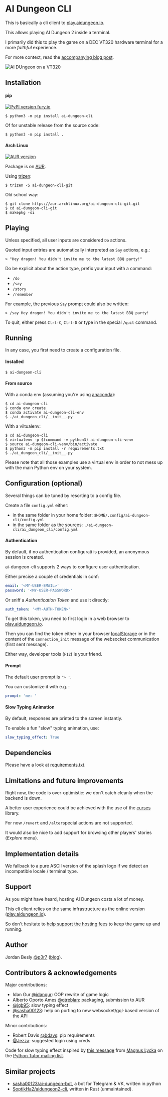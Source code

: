 # AI Dungeon CLI

This is basically a cli client to [play.aidungeon.io](https://play.aidungeon.io/).

This allows playing AI Dungeon 2 inside a terminal.

I primarily did this to play the game on a DEC VT320 hardware terminal for a more _faithful_ experience.

For more context, read the [accompanying blog post](https://www.eigenbahn.com/2020/02/22/ai-dungeon-cli).

![AI DUngeon on a VT320](https://www.eigenbahn.com/assets/img/ai-dungeon-vt320.jpg)


## Installation

#### pip

[![PyPI version fury.io](https://badge.fury.io/py/ai-dungeon-cli.svg)](https://pypi.python.org/project/ai-dungeon-cli/)

    $ python3 -m pip install ai-dungeon-cli


Of for unstable release from the source code:

    $ python3 -m pip install .


#### Arch Linux

[![AUR version](https://img.shields.io/aur/version/ai-dungeon-cli?logo=arch-linux)](https://aur.archlinux.org/packages/ai-dungeon-cli)

Package is on [AUR](https://aur.archlinux.org/packages/ai-dungeon-cli-git/).

Using [trizen](https://github.com/trizen/trizen):

    $ trizen -S ai-dungeon-cli-git

Old school way:

    $ git clone https://aur.archlinux.org/ai-dungeon-cli-git.git
    $ cd ai-dungeon-cli-git
    $ makepkg -si


## Playing

Unless specified, all user inputs are considered `Do` actions.

Quoted input entries are automatically interpreted as `Say` actions, e.g.:

    > "Hey dragon! You didn't invite me to the latest BBQ party!"

Do be explicit about the action type, prefix your input with a command:

 - `/do`
 - `/say`
 - `/story`
 - `/remember`

For example, the previous `Say` prompt could also be written:

    > /say Hey dragon! You didn't invite me to the latest BBQ party!

To quit, either press `Ctrl-C`, `Ctrl-D` or type in the special `/quit` command.

## Running

In any case, you first need to create a configuration file.

#### Installed

    $ ai-dungeon-cli

#### From source

With a conda env (assuming you're using [anaconda](https://www.anaconda.com/)):

    $ cd ai-dungeon-cli
    $ conda env create
    $ conda activate ai-dungeon-cli-env
    $ ./ai_dungeon_cli/__init__.py

With a viltualenv:

    $ cd ai-dungeon-cli
    $ virtualenv -p $(command -v python3) ai-dungeon-cli-venv
    $ source ai-dungeon-cli-venv/bin/activate
    $ python3 -m pip install -r requirements.txt
    $ ./ai_dungeon_cli/__init__.py

Please note that all those examples use a virtual env in order to not mess up with the main Python env on your system.


## Configuration (optional)

Several things can be tuned by resorting to a config file.

Create a file `config.yml` either:

 - in the same folder in your home folder: `$HOME/.config/ai-dungeon-cli/config.yml`
 - in the same folder as the sources: `./ai-dungeon-cli/ai_dungeon_cli/config.yml`


#### Authentication

By default, if no authentication configurati is provided, an anonymous session is created.

ai-dungeon-cli supports 2 ways to configure user authentication.

Either precise a couple of credentials in conf:

```yaml
email: '<MY-USER-EMAIL>'
password: '<MY-USER-PASSWORD>'
```

Or sniff a _Authentication Token_ and use it directly:

```yaml
auth_token: '<MY-AUTH-TOKEN>'
```

To get this token, you need to first login in a web browser to [play.aidungeon.io](https://play.aidungeon.io/).

Then you can find the token either in your browser [localStorage](https://developer.mozilla.org/en-US/docs/Web/API/Window/localStorage) or in the content of the `connection_init` message of the websocket communication (first sent message).

Either way, developer tools (`F12`) is your friend.


#### Prompt

The default user prompt is `'> '`.

You can customize it with e.g. :

```yaml
prompt: 'me: '
```


#### Slow Typing Animation

By default, responses are printed to the screen instantly.

To enable a fun "slow" typing animation, use:

```yaml
slow_typing_effect: True
```


## Dependencies

Please have a look at [requirements.txt](./requirements.txt).


## Limitations and future improvements

Right now, the code is over-optimistic: we don't catch cleanly when the backend is down.

A better user experience could be achieved with the use of the [curses](https://docs.python.org/3/library/curses.html) library.

For now `/revert` and `/alter`special actions are not supported.

It would also be nice to add support for browsing other players' stories (_Explore_ menu).


## Implementation details

We fallback to a pure ASCII version of the splash logo if we detect an incompatible locale / terminal type.


## Support

As you might have heard, hosting AI Dungeon costs a lot of money.

This cli client relies on the same infrastructure as the online version ([play.aidungeon.io](https://play.aidungeon.io/)).

So don't hesitate to [help support the hosting fees](https://aidungeon.io/) to keep the game up and running.


## Author

Jordan Besly [@p3r7](https://github.com/p3r7) ([blog](https://www.eigenbahn.com/)).


## Contributors & acknowledgements

 Major contributions:
 - Idan Gur [@idangur](https://github.com/idangur): OOP rewrite of game logic
 - Alberto Oporto Ames [@otreblan](https://github.com/otreblan): packaging, submission to AUR
 - [@jgb95](https://github.com/jgb95): slow typing effect
 - [@sasha00123](https://github.com/sasha00123): help on porting to new websocket/gql-based version of the API

 Minor contributions:
 - Robert Davis [@bdavs](https://github.com/bdavs): pip requirements
 - [@Jezza](https://github.com/Jezza): suggested login using creds

Code for slow typing effect inspired by [this message](https://mail.python.org/pipermail/tutor/2003-November/026645.html) from [Magnus Lycka](https://github.com/magnus-lycka) on the [Python Tutor mailing list](https://mail.python.org/mailman/listinfo/tutor).


## Similar projects

 - [sasha00123/ai-dungeon-bot](https://github.com/sasha00123/ai-dungeon-bot), a bot for Telegram & VK, written in python
 - [SoptikHa2/aidungeon2-cli](https://github.com/SoptikHa2/aidungeon2-cli), written in Rust (unmaintained).
